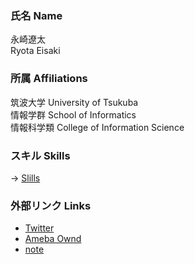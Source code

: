 ### 氏名 Name
永崎遼太   
Ryota Eisaki

### 所属 Affiliations
筑波大学 
University of Tsukuba   
情報学群 School of Informatics   
情報科学類 College of Information Science

### スキル Skills
-> [Slills](https://twitter.com/eisaki_ryota?prefetchTimestamp=1571484504357)

### 外部リンク Links
+ [Twitter](https://twitter.com/eisaki_ryota?prefetchTimestamp=1571484504357)
+ [Ameba Ownd](https://ryotaeisaki.amebaownd.com/)
+ [note](https://note.mu/r_e)

